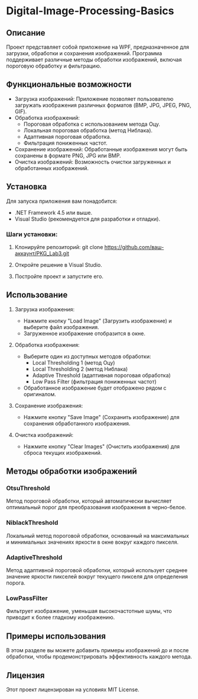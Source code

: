 # Digital-Image-Processing-Basics

## Описание

Проект представляет собой приложение на WPF, предназначенное для загрузки, обработки и сохранения изображений. Программа поддерживает различные методы обработки изображений, включая пороговую обработку и фильтрацию.

## Функциональные возможности

- Загрузка изображений: Приложение позволяет пользователю загружать изображения различных форматов (BMP, JPG, JPEG, PNG, GIF).
- Обработка изображений:
  - Пороговая обработка с использованием метода Оцу.
  - Локальная пороговая обработка (метод Ниблака).
  - Адаптивная пороговая обработка.
  - Фильтрация пониженных частот.
- Сохранение изображений: Обработанные изображения могут быть сохранены в формате PNG, JPG или BMP.
- Очистка изображений: Возможность очистки загруженных и обработанных изображений.

## Установка

Для запуска приложения вам понадобится:

- .NET Framework 4.5 или выше.
- Visual Studio (рекомендуется для разработки и отладки).

### Шаги установки:

1. Клонируйте репозиторий:
      git clone https://github.com/ваш-аккаунт/PKG_Lab3.git
   
2. Откройте решение в Visual Studio.
3. Постройте проект и запустите его.

## Использование

1. Загрузка изображения:
   - Нажмите кнопку "Load Image" (Загрузить изображение) и выберите файл изображения.
   - Загруженное изображение отобразится в окне.

2. Обработка изображения:
   - Выберите один из доступных методов обработки:
     - Local Thresholding 1 (метод Оцу)
     - Local Thresholding 2 (метод Ниблака)
     - Adaptive Threshold (адаптивная пороговая обработка)
     - Low Pass Filter (фильтрация пониженных частот)
   - Обработанное изображение будет отображено рядом с оригиналом.

3. Сохранение изображения:
   - Нажмите кнопку "Save Image" (Сохранить изображение) для сохранения обработанного изображения.

4. Очистка изображений:
   - Нажмите кнопку "Clear Images" (Очистить изображения) для сброса текущих изображений.

## Методы обработки изображений

### OtsuThreshold

Метод пороговой обработки, который автоматически вычисляет оптимальный порог для преобразования изображения в черно-белое.

### NiblackThreshold

Локальный метод пороговой обработки, основанный на максимальных и минимальных значениях яркости в окне вокруг каждого пикселя.

### AdaptiveThreshold

Метод адаптивной пороговой обработки, который использует среднее значение яркости пикселей вокруг текущего пикселя для определения порога.

### LowPassFilter

Фильтрует изображение, уменьшая высокочастотные шумы, что приводит к более гладкому изображению.

## Примеры использования

В этом разделе вы можете добавить примеры изображений до и после обработки, чтобы продемонстрировать эффективность каждого метода.

## Лицензия

Этот проект лицензирован на условиях MIT License.
